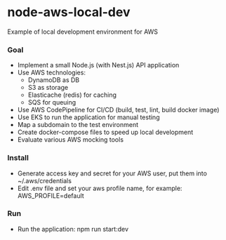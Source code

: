 # node-aws-local-dev
Example of local development environment for AWS

### Goal

* Implement a small Node.js (with Nest.js) API application
* Use AWS technologies:    
   * DynamoDB as DB
   * S3 as storage
   * Elasticache (redis) for caching
   * SQS for queuing
* Use AWS CodePipeline for CI/CD (build, test, lint, build docker image)
* Use EKS to run the application for manual testing 
* Map a subdomain to the test environment  
* Create docker-compose files to speed up local development
* Evaluate various AWS mocking tools

### Install

* Generate access key and secret for your AWS user, put them into ~/.aws/credentials
* Edit .env file and set your aws profile name, for example: AWS_PROFILE=default

### Run

* Run the application: npm run start:dev
